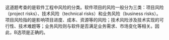 这道题考查的是软件工程中风险的分类。软件项目的风险一般分为三类：项目风险（project risks）、技术风险（technical risks）和业务风险（business risks）。项目风险指的是影响项目进度、成本、资源等的风险；技术风险涉及技术实现的可行性、技术难题等；业务风险则与软件是否满足业务需求、市场变化等相关。因此，B选项是正确的。